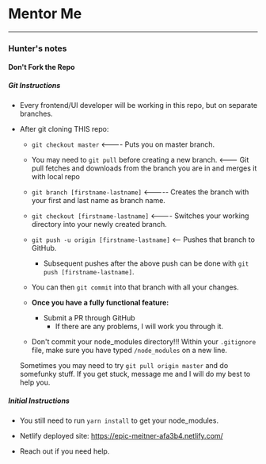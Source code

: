 # Mentor Me
___

### Hunter's notes
#### Don't **Fork** the Repo
##### Git Instructions

- Every frontend/UI developer will be working in this repo, but on separate branches.

- After git cloning THIS repo:
   - `git checkout master` <---- Puts you on master branch.

   - You may need to `git pull` before creating a new branch. <--- Git pull fetches and downloads from the branch you are in and merges it with local repo
   
  - `git branch [firstname-lastname]` <-----  Creates the branch with your first and last name as branch name. 
     
  - `git checkout [firstname-lastname]` <---- Switches your working directory into your newly created branch.
  
  - `git push -u origin [firstname-lastname]` <-- Pushes that branch to GitHub.
      - Subsequent pushes after the above push can be done with `git push [firstname-lastname]`.
   
   - You can then `git commit` into that branch with all your changes.

   - **Once you have a fully functional feature:**
      - Submit a PR through GitHub
         -  If there are any problems, I will work you through it.

   - Don't commit your node_modules directory!!! Within your `.gitignore` file, make sure you have typed `/node_modules` on a new line.
   
   Sometimes you may need to try ```git pull origin master``` and do somefunky stuff. If you get stuck, message me and I will do my best to help you. 

##### Initial Instructions

- You still need to run `yarn install` to get your node_modules.

- Netlify deployed site: https://epic-meitner-afa3b4.netlify.com/

- Reach out if you need help.

